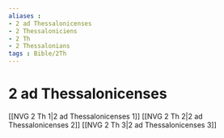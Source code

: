 ```yaml
---
aliases : 
- 2 ad Thessalonicenses
- 2 Thessaloniciens
- 2 Th
- 2 Thessalonians
tags : Bible/2Th
---
```


# 2 ad Thessalonicenses

[[NVG 2 Th 1|2 ad Thessalonicenses 1]]
[[NVG 2 Th 2|2 ad Thessalonicenses 2]]
[[NVG 2 Th 3|2 ad Thessalonicenses 3]]
